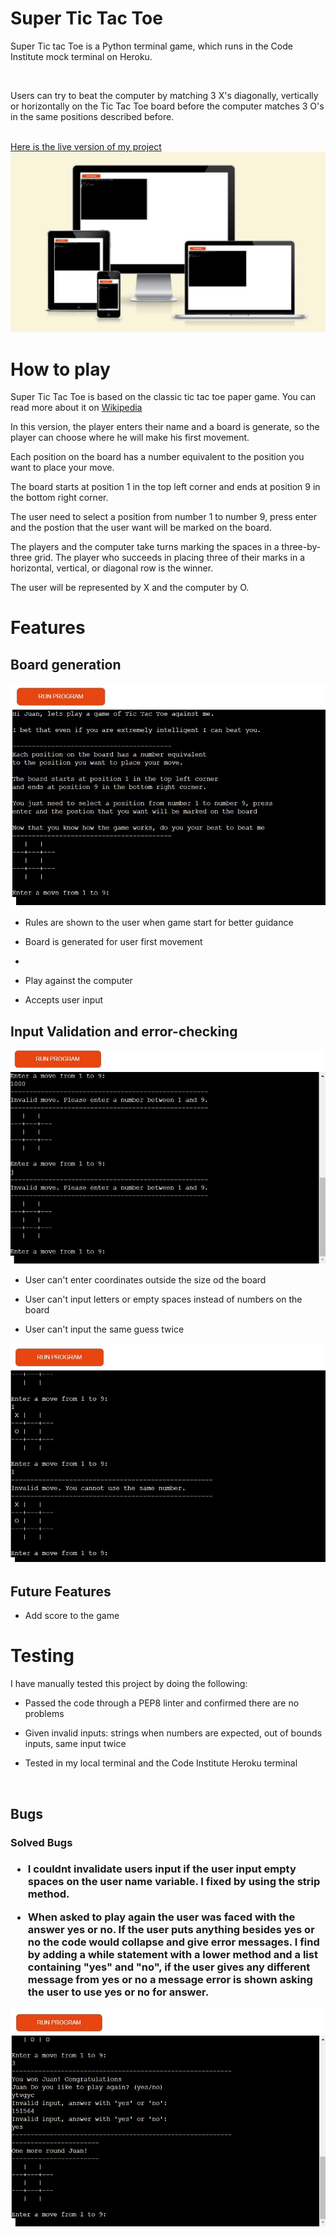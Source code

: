 # Super Tic Tac Toe
<p>Super Tic tac Toe is a Python terminal game, which runs in the Code Institute mock terminal on Heroku.</p>
<br>
<p>Users can try to beat the computer by matching 3 X's diagonally, vertically or horizontally on the Tic Tac Toe board before the computer matches 3 O's in the same positions described before.</p>
<br>
<a href="https://tttpy.herokuapp.com/" target="_blank" aria-label="Visit Super Tic Tac Toe live website in the Code Institute mock terminal on Heroku. (Opens in another page)">Here is the live version of my project</a>
<br>
<img src="assets/images/ttt1.jpg" alt="Presentation of Super Tic Tac Toe game in the Code Institute mock terminal on Heroku with several different screen sizes">

# How to play
Super Tic Tac Toe is based on the classic tic tac toe paper game. You can read more about it on <a href = "https://en.wikipedia.org/wiki/Tic-tac-toe" target="_blank" aria-label="Visit  Tic Tac Toe Wikipedia website (Opens in another page)">Wikipedia</a>
<br>
<p>In this version, the player enters their name and a board is generate, so the player can choose where he will make his first movement.</p>
<p>Each position on the board has a number equivalent to the position you want to place your move.</p>
<p>The board starts at position 1 in the top left corner and ends at position 9 in the bottom right corner.</p>
<p>The user need to select a position from number 1 to number 9, press enter and the postion that the user  want will be marked on the board.</p>
 <p>The players and the computer take turns marking the spaces in a three-by-three grid. The player who succeeds in placing three of their marks in a horizontal, vertical, or diagonal row is the winner.</p> 
<p>The user will be represented by X and the computer by O.</p>

# Features
<h2>Board generation</h2>
<img src="assets/images/pic_1.jpg" alt="Presentation of Super Tic Tac Toe game in the Code Institute mock terminal on Heroku">

<ul>
    <li>
        <p>Rules are shown to the user when game start for better guidance</p>
    </li>
    <li>
        <p>Board is generated for user first movement</p>
    <li>
    <li>
        <p>Play against the computer</p>
    </li>
    <li>
        <p>Accepts user input
    </li>
</ul>
<h2>Input Validation and error-checking</h2>
<img src="assets/images/pic_2.jpg" alt="Presentation of Super Tic Tac Toe game in the Code Institute mock terminal on Heroku showing a input error if user input a number smaller then 0, bigger then 9 and  letter instead of number on the board">

<ul>
    <li>
        <p>User can't enter coordinates outside the size od the board</p>
    </li>
    <li>
        <p>User can't input letters or empty spaces instead of numbers on the board</p>
    </li>
    <li>
        <p>User can't input the same guess twice</p>
</ul>
<img src="assets/images/pic_3.jpg" alt="Presentation of Super Tic Tac Toe game in the Code Institute mock terminal on Heroku showing a input error if user input the same number on the board">

<h2>Future Features</h2>
<ul>
    <li>
        <p>Add score to the game</p>
    </li>
</ul>

# Testing
<p>I have manually tested this project by doing the following:
<ul>
    <li>
        <p>Passed the code through a PEP8 linter and confirmed there are no problems</p>
    </li>
    <li>
        <p>Given invalid inputs: strings when numbers are expected, out of bounds inputs, same input twice</p>
    </li>
    <li>
        <p>Tested in my local terminal and the Code Institute Heroku terminal</p>
    </li>
</ul>
<br>
<h2>Bugs</h2>
<h3>Solved Bugs<h3>
<ul>
    <li>
        <p>I couldnt invalidate users input if the user input empty spaces on the user name variable. I fixed by using the strip method.</p>
    </li>
    <li>
        <p>When asked to play again the user was faced with the answer yes or no. If the user puts anything besides yes or no the code would collapse and give error messages. I find by adding a while statement with a lower method and a list containing "yes" and "no", if the user gives any different message from yes or no a message error is shown asking the user to use yes or no for answer.</p>
    </li>
</ul>
<img src="assets/images/pic_5.jpg" alt="Presentation of Super Tic Tac Toe game in the Code Institute mock terminal on Heroku showing a input error if user input different answer from yes or no if wishes to play the game again">
